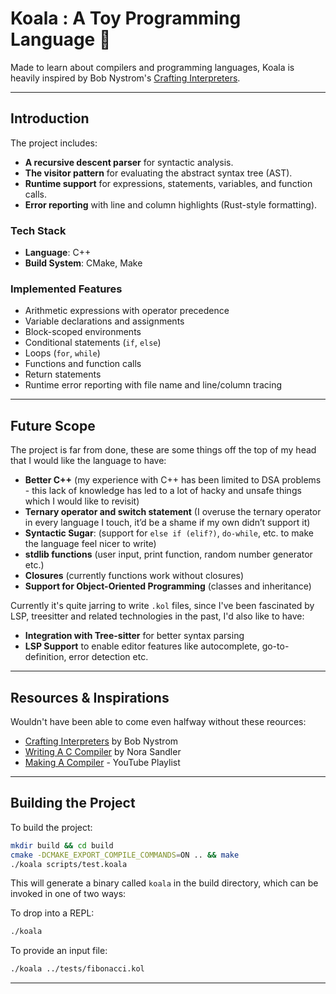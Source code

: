 # Koala : A Toy Programming Language 🐨

Made to learn about compilers and programming languages, Koala is heavily inspired by Bob Nystrom's [Crafting Interpreters](https://craftinginterpreters.com/).

---

## Introduction

The project includes:

- **A recursive descent parser** for syntactic analysis.
- **The visitor pattern** for evaluating the abstract syntax tree (AST).
- **Runtime support** for expressions, statements, variables, and function calls.
- **Error reporting** with line and column highlights (Rust-style formatting).

### Tech Stack

- **Language**: C++
- **Build System**: CMake, Make

### Implemented Features

- Arithmetic expressions with operator precedence
- Variable declarations and assignments
- Block-scoped environments
- Conditional statements (`if`, `else`)
- Loops (`for`, `while`)
- Functions and function calls
- Return statements
- Runtime error reporting with file name and line/column tracing

---

## Future Scope

The project is far from done, these are some things off the top of my head that I would like the language to have:

- **Better C++** (my experience with C++ has been limited to DSA problems - this lack of knowledge has led to a lot of hacky and unsafe things which I would like to revisit)
- **Ternary operator and switch statement** (I overuse the ternary operator in every language I touch, it’d be a shame if my own didn’t support it)
- **Syntactic Sugar**: (support for `else if (elif?)`, `do-while`, etc. to make the language feel nicer to write)
- **stdlib functions** (user input, print function, random number generator etc.)
- **Closures** (currently functions work without closures)
- **Support for Object-Oriented Programming** (classes and inheritance)

Currently it's quite jarring to write ```.kol``` files, since I've been fascinated by LSP, treesitter and related technologies in the past, I'd also like to have:
- **Integration with Tree-sitter** for better syntax parsing
- **LSP Support** to enable editor features like autocomplete, go-to-definition, error detection etc.

---

## Resources & Inspirations

Wouldn't have been able to come even halfway without these reources:

- [Crafting Interpreters](https://craftinginterpreters.com/) by Bob Nystrom
- [Writing A C Compiler](https://norasandler.com/2017/11/29/Write-a-Compiler.html) by Nora Sandler
- [Making A Compiler](https://youtube.com/playlist?list=PLUDlas_Zy_qC7c5tCgTMYq2idyyT241qs\&si=K2s9c6tDGEPZXxgb) - YouTube Playlist

---

## Building the Project

To build the project:

```bash
mkdir build && cd build
cmake -DCMAKE_EXPORT_COMPILE_COMMANDS=ON .. && make
./koala scripts/test.koala
```

This will generate a binary called ```koala``` in the build directory, which can be invoked in one of two ways:

To drop into a REPL:

```bash
./koala
```

To provide an input file:

```bash
./koala ../tests/fibonacci.kol
```

---

